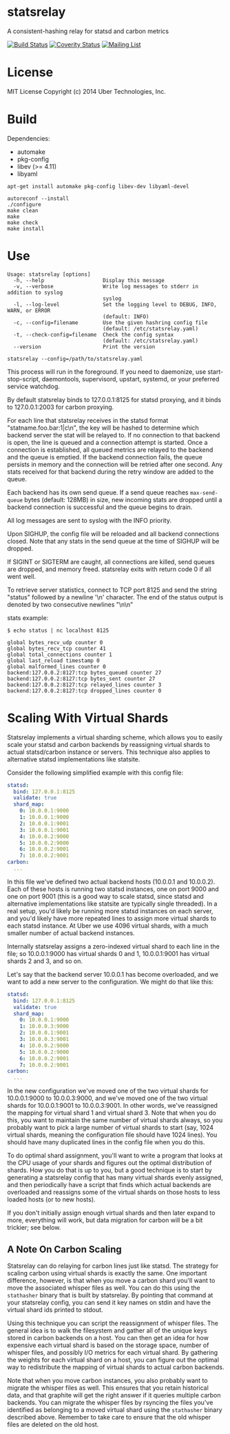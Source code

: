 # statsrelay
A consistent-hashing relay for statsd and carbon metrics

[![Build Status](https://travis-ci.org/uber/statsrelay.svg?branch=master)](https://travis-ci.org/uber/statsrelay)
[![Coverity Status](https://scan.coverity.com/projects/2789/badge.svg)](https://scan.coverity.com/projects/2789)
[![Mailing List](https://groups.google.com/forum/#!forum/statsrelay-dev)](https://groups.google.com/forum/#!forum/statsrelay-dev)

# License
MIT License
Copyright (c) 2014 Uber Technologies, Inc.

# Build

Dependencies:
- automake
- pkg-config
- libev (>= 4.11)
- libyaml

```
apt-get install automake pkg-config libev-dev libyaml-devel

autoreconf --install
./configure
make clean
make
make check
make install
```

# Use

```
Usage: statsrelay [options]
  -h, --help                   Display this message
  -v, --verbose                Write log messages to stderr in addition to syslog
                               syslog
  -l, --log-level              Set the logging level to DEBUG, INFO, WARN, or ERROR
                               (default: INFO)
  -c, --config=filename        Use the given hashring config file
                               (default: /etc/statsrelay.yaml)
  -t, --check-config=filename  Check the config syntax
                               (default: /etc/statsrelay.yaml)
  --version                    Print the version
```

```
statsrelay --config=/path/to/statsrelay.yaml
```

This process will run in the foreground. If you need to daemonize, use
start-stop-script, daemontools, supervisord, upstart, systemd, or your
preferred service watchdog.

By default statsrelay binds to 127.0.0.1:8125 for statsd proxying, and
it binds to 127.0.0.1:2003 for carbon proxying.

For each line that statsrelay receives in the statsd format
"statname.foo.bar:1|c\n", the key will be hashed to determine which
backend server the stat will be relayed to. If no connection to that
backend is open, the line is queued and a connection attempt is
started. Once a connection is established, all queued metrics are
relayed to the backend and the queue is emptied. If the backend
connection fails, the queue persists in memory and the connection will
be retried after one second. Any stats received for that backend during
the retry window are added to the queue.

Each backend has its own send queue. If a send queue reaches
`max-send-queue` bytes (default: 128MB) in size, new incoming stats
are dropped until a backend connection is successful and the queue
begins to drain.

All log messages are sent to syslog with the INFO priority.

Upon SIGHUP, the config file will be reloaded and all backend
connections closed. Note that any stats in the send queue at the time
of SIGHUP will be dropped.

If SIGINT or SIGTERM are caught, all connections are killed, send
queues are dropped, and memory freed. statsrelay exits with return
code 0 if all went well.

To retrieve server statistics, connect to TCP port 8125 and send the
string "status" followed by a newline '\n' character. The end of the
status output is denoted by two consecutive newlines "\n\n"

stats example:
```
$ echo status | nc localhost 8125

global bytes_recv_udp counter 0
global bytes_recv_tcp counter 41
global total_connections counter 1
global last_reload timestamp 0
global malformed_lines counter 0
backend:127.0.0.2:8127:tcp bytes_queued counter 27
backend:127.0.0.2:8127:tcp bytes_sent counter 27
backend:127.0.0.2:8127:tcp relayed_lines counter 3
backend:127.0.0.2:8127:tcp dropped_lines counter 0

```

# Scaling With Virtual Shards

Statsrelay implements a virtual sharding scheme, which allows you to
easily scale your statsd and carbon backends by reassigning virtual
shards to actual statsd/carbon instance or servers. This technique
also applies to alternative statsd implementations like statsite.

Consider the following simplified example with this config file:

```yaml
statsd:
  bind: 127.0.0.1:8125
  validate: true
  shard_map:
    0: 10.0.0.1:9000
    1: 10.0.0.1:9000
    2: 10.0.0.1:9001
    3: 10.0.0.1:9001
    4: 10.0.0.2:9000
    5: 10.0.0.2:9000
    6: 10.0.0.2:9001
    7: 10.0.0.2:9001
carbon:
  ...
```

In this file we've defined two actual backend hosts (10.0.0.1 and
10.0.0.2). Each of these hosts is running two statsd instances, one on
port 9000 and one on port 9001 (this is a good way to scale statsd,
since statsd and alternative implementations like statsite are
typically single threaded). In a real setup, you'd likely be running
more statsd instances on each server, and you'd likely have more
repeated lines to assign more virtual shards to each statsd
instance. At Uber we use 4096 virtual shards, with a much smaller
number of actual backend instances.

Internally statsrelay assigns a zero-indexed virtual shard to each
line in the file; so 10.0.0.1:9000 has virtual shards 0 and 1,
10.0.0.1:9001 has virtual shards 2 and 3, and so on.

Let's say that the backend server 10.0.0.1 has become overloaded, and
we want to add a new server to the configuration. We might do that
like this:

```yaml
statsd:
  bind: 127.0.0.1:8125
  validate: true
  shard_map:
    0: 10.0.0.1:9000
    1: 10.0.0.3:9000
    2: 10.0.0.1:9001
    3: 10.0.0.3:9001
    4: 10.0.0.2:9000
    5: 10.0.0.2:9000
    6: 10.0.0.2:9001
    7: 10.0.0.2:9001
carbon:
  ...
```

In the new configuration we've moved one of the two virtual shards for
10.0.0.1:9000 to 10.0.0.3:9000, and we've moved one of the two virtual
shards for 10.0.0.1:9001 to 10.0.0.3:9001. In other words, we've
reassigned the mapping for virtual shard 1 and virtual shard 3. Note
that when you do this, you want to maintain the same number of virtual
shards always, so you probably want to pick a large number of virtual
shards to start (say, 1024 virtual shards, meaning the configuration
file should have 1024 lines). You should have many duplicated lines in
the config file when you do this.

To do optimal shard assignment, you'll want to write a program that
looks at the CPU usage of your shards and figures out the optimal
distribution of shards. How you do that is up to you, but a good
technique is to start by generating a statsrelay config that has many
virtual shards evenly assigned, and then periodically have a script
that finds which actual backends are overloaded and reassigns some of
the virtual shards on those hosts to less loaded hosts (or to new
hosts).

If you don't initially assign enough virtual shards and then later
expand to more, everything will work, but data migration for carbon
will be a bit trickier; see below.

## A Note On Carbon Scaling

Statsrelay can do relaying for carbon lines just like statsd. The
strategy for scaling carbon using virtual shards is exactly the
same. One important difference, however, is that when you move a
carbon shard you'll want to move the associated whisper files as
well. You can do this using the `stathasher` binary that is built by
statsrelay. By pointing that command at your statsrelay config, you
can send it key names on stdin and have the virtual shard ids printed
to stdout.

Using this technique you can script the reassignment of whisper
files. The general idea is to walk the filesystem and gather all of
the unique keys stored in carbon backends on a host. You can then get
an idea for how expensive each virtual shard is based on the storage
space, number of whisper files, and possibly I/O metrics for each
virtual shard. By gathering the weights for each virtual shard on a
host, you can figure out the optimal way to redistribute the mapping
of virtual shards to actual carbon backends.

Note that when you move carbon instances, you also probably want to
migrate the whisper files as well. This ensures that you retain
historical data, and that graphite will get the right answer if it
queries multiple carbon backends. You can migrate the whisper files by
rsyncing the files you've identified as belonging to a moved virtual
shard using the `stathasher` binary described above. Remember to take
care to ensure that the old whisper files are deleted on the old host.
